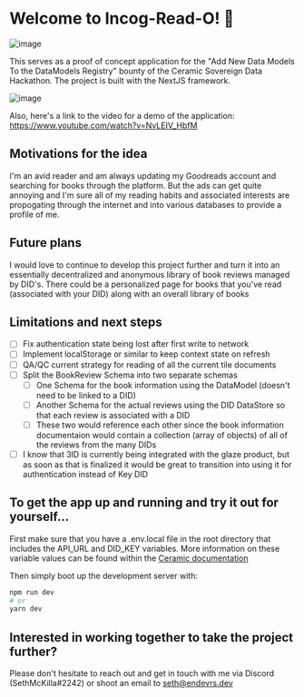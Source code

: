 # Welcome to Incog-Read-O! 👋

![image](https://user-images.githubusercontent.com/63591760/138380805-9a6ecac4-9c4d-4346-836f-d5a210757f1b.png)

This serves as a proof of concept application for the "Add New Data Models To the DataModels Registry" bounty of the Ceramic Sovereign Data Hackathon. The project is built with the NextJS framework.

![image](https://user-images.githubusercontent.com/63591760/138379018-f8ce504d-0597-4984-b268-dc0f82e28094.png)

Also, here's a link to the video for a demo of the application: https://www.youtube.com/watch?v=NvLEIV_HbfM

## Motivations for the idea

I'm an avid reader and am always updating my Goodreads account and searching for books through the platform. But the ads can get quite annoying and I'm sure all of my reading habits and associated interests are propogating through the internet and into various databases to provide a profile of me.

## Future plans

I would love to continue to develop this project further and turn it into an essentially decentralized and anonymous library of book reviews managed by DID's. There could be a personalized page for books that you've read (associated with your DID) along with an overall library of books

## Limitations and next steps

- [ ] Fix authentication state being lost after first write to network
- [ ] Implement localStorage or similar to keep context state on refresh
- [ ] QA/QC current strategy for reading of all the current tile documents
- [ ] Split the BookReview Schema into two separate schemas
  - [ ] One Schema for the book information using the DataModel (doesn't need to be linked to a DID)
  - [ ] Another Schema for the actual reviews using the DID DataStore so that each review is associated with a DID
  - [ ] These two would reference each other since the book information documentaion would contain a collection (array of objects) of all of the reviews from the many DIDs
- [ ] I know that 3ID is currently being integrated with the glaze product, but as soon as that is finalized it would be great to transition into using it for authentication instead of Key DID

## To get the app up and running and try it out for yourself...

First make sure that you have a .env.local file in the root directory that includes the API_URL and DID_KEY variables. More information on these variable values can be found within the [Ceramic documentation](https://developers.ceramic.network/learn/welcome/)

Then simply boot up the development server with:

```bash
npm run dev
# or
yarn dev
```

## Interested in working together to take the project further?
Please don't hesitate to reach out and get in touch with me via Discord (SethMcKilla#2242) or shoot an email to seth@endevrs.dev
